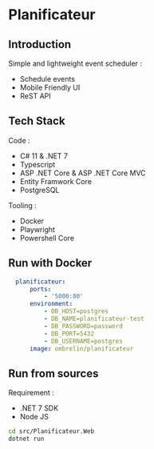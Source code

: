 # Planificateur

## Introduction

Simple and lightweight event scheduler : 

- Schedule events
- Mobile Friendly UI
- ReST API

## Tech Stack

Code : 

- C# 11 & .NET 7
- Typescript
- ASP .NET Core & ASP .NET Core MVC
- Entity Framwork Core
- PostgreSQL

Tooling : 

- Docker
- Playwright
- Powershell Core

## Run with Docker 

```yml
  planificateur:
      ports:
          - '5000:80'
      environment:
          - DB_HOST=postgres
          - DB_NAME=planificateur-test
          - DB_PASSWORD=password
          - DB_PORT=5432
          - DB_USERNAME=postgres
      image: ombrelin/planificateur
```

## Run from sources

Requirement : 

- .NET 7 SDK
- Node JS

```bash
cd src/Planificateur.Web
dotnet run
```
